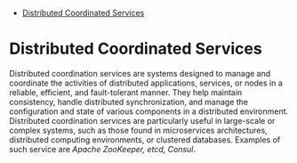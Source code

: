 - [Distributed Coordinated Services](#distributed-coordinated-services)

# Distributed Coordinated Services

Distributed coordination services are systems designed to manage and coordinate the activities of distributed applications, services, or nodes in a reliable, efficient, and fault-tolerant manner. They help maintain consistency, handle distributed synchronization, and manage the configuration and state of various components in a distributed environment. Distributed coordination services are particularly useful in large-scale or complex systems, such as those found in microservices architectures, distributed computing environments, or clustered databases. Examples of such service are *Apache ZooKeeper, etcd, Consul*.


